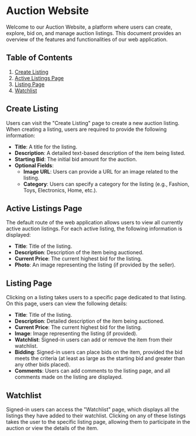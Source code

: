 # Auction Website

Welcome to our Auction Website, a platform where users can create, explore, bid on, and manage auction listings. This document provides an overview of the features and functionalities of our web application.

## Table of Contents
1. [Create Listing](#create-listing)
2. [Active Listings Page](#active-listings-page)
3. [Listing Page](#listing-page)
4. [Watchlist](#watchlist)

## Create Listing

Users can visit the "Create Listing" page to create a new auction listing. When creating a listing, users are required to provide the following information:

- **Title**: A title for the listing.
- **Description**: A detailed text-based description of the item being listed.
- **Starting Bid**: The initial bid amount for the auction.
- **Optional Fields**:
  - **Image URL**: Users can provide a URL for an image related to the listing.
  - **Category**: Users can specify a category for the listing (e.g., Fashion, Toys, Electronics, Home, etc.).

## Active Listings Page
The default route of the web application allows users to view all currently active auction listings. For each active listing, the following information is displayed:
- **Title**: Title of the listing.
- **Description**: Description of the item being auctioned.
- **Current Price**: The current highest bid for the listing.
- **Photo**: An image representing the listing (if provided by the seller).

## Listing Page
Clicking on a listing takes users to a specific page dedicated to that listing. On this page, users can view the following details:
- **Title**: Title of the listing.
- **Description**: Detailed description of the item being auctioned.
- **Current Price**: The current highest bid for the listing.
- **Image**: Image representing the listing (if provided).
- **Watchlist**: Signed-in users can add or remove the item from their watchlist.
- **Bidding**: Signed-in users can place bids on the item, provided the bid meets the criteria (at least as large as the starting bid and greater than any other bids placed).
- **Comments**: Users can add comments to the listing page, and all comments made on the listing are displayed.

## Watchlist
Signed-in users can access the "Watchlist" page, which displays all the listings they have added to their watchlist. Clicking on any of these listings takes the user to the specific listing page, allowing them to participate in the auction or view the details of the item.
